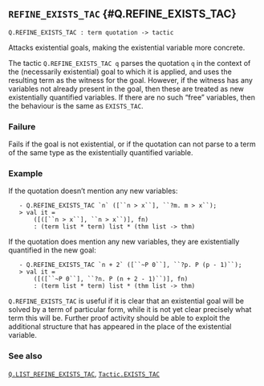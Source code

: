 ## `REFINE_EXISTS_TAC` {#Q.REFINE_EXISTS_TAC}


```
Q.REFINE_EXISTS_TAC : term quotation -> tactic
```



Attacks existential goals, making the existential variable more concrete.


The tactic `Q.REFINE_EXISTS_TAC q` parses the quotation `q` in the
context of the (necessarily existential) goal to which it is applied,
and uses the resulting term as the witness for the goal.  However, if
the witness has any variables not already present in the goal, then
these are treated as new existentially quantified variables.  If there
are no such “free” variables, then the behaviour is the same as
`EXISTS_TAC`.

### Failure

Fails if the goal is not existential, or if the quotation can not
parse to a term of the same type as the existentially quantified
variable.

### Example

If the quotation doesn’t mention any new variables:
    
       - Q.REFINE_EXISTS_TAC `n` ([``n > x``], ``?m. m > x``);
       > val it =
           ([([``n > x``], ``n > x``)], fn)
           : (term list * term) list * (thm list -> thm)
    
If the quotation does mention any new variables, they are
existentially quantified in the new goal:
    
       - Q.REFINE_EXISTS_TAC `n + 2` ([``~P 0``], ``?p. P (p - 1)``);
       > val it =
           ([([``~P 0``], ``?n. P (n + 2 - 1)``)], fn)
           : (term list * term) list * (thm list -> thm)
    




`Q.REFINE_EXISTS_TAC` is useful if it is clear that an existential goal
will be solved by a term of particular form, while it is not yet clear
precisely what term this will be.  Further proof activity should be
able to exploit the additional structure that has appeared in the
place of the existential variable.

### See also

[`Q.LIST_REFINE_EXISTS_TAC`](#Q.LIST_REFINE_EXISTS_TAC), [`Tactic.EXISTS_TAC`](#Tactic.EXISTS_TAC)

